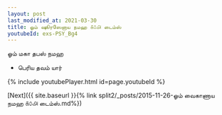```yaml
---
layout: post
last_modified_at: 2021-03-30
title: ஓம் ஷூரஸேனாய நமஹ ௧௦௮ டைம்ஸ்
youtubeId: exs-PSY_Bg4
---
```

 
 
 ஓம் மகா தபஸ் நமஹ  
 
 -  பெரிய தவம் யார் 
 
  
 
  
 
 
 
 
 
 


{% include youtubePlayer.html id=page.youtubeId %}
 
[Next]({{ site.baseurl }}{% link  split2/_posts/2015-11-26-ஓம் வைகாணாய நமஹ ௧௦௮ டைம்ஸ்.md%})
 
